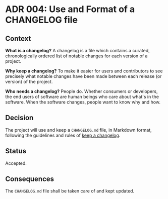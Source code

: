 <!--
© 2021-2022 Marco Bresciani

Copying and distribution of this file, with or without modification, are
permitted in any medium without royalty provided the copyright notice
and this notice are preserved.
This file is offered as-is, without any warranty.

SPDX-FileCopyrightText: 2021-2022 Marco Bresciani

SPDX-License-Identifier: FSFAP
-->
# ADR 004: Use and Format of a CHANGELOG file

## Context
**What is a changelog?** A changelog is a file which contains a
curated, chronologically ordered list of notable changes for each
version of a project.

**Why keep a changelog?** To make it easier for users and
contributors to see precisely what notable changes have been made
between each release (or version) of the project.

**Who needs a changelog?** People do.
Whether consumers or developers, the end users of software are human
beings who care about what's in the software.
When the software changes, people want to know why and how.

## Decision
The project will use and keep a `CHANGELOG.md` file, in Markdown format,
following the guidelines and rules of [keep a
changelog](https://keepachangelog.com/en/1.0.0/).

## Status
Accepted.

## Consequences
The `CHANGELOG.md` file shall be taken care of and kept updated.
